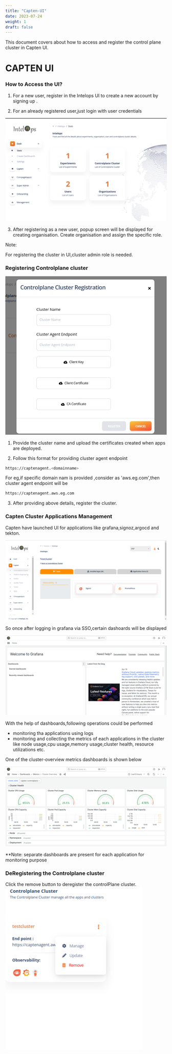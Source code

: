 ```yaml
---
title: "Capten-UI"
date: 2023-07-24
weight: 1
draft: false
---
```


This document covers about how to access and register the control plane cluster in Capten UI.

# CAPTEN UI

### How to Access the UI?

1. For a new user, register in the Intelops  UI to create a new account by signing up .

2. For an already registered user,just login with user credentials

![Inteloops-Login-UI](./itelops-login-ui.png)

3. After registering as a new user, popup screen will be displayed for creating organisation. Create organisation and assign the specific role.

Note:

For registering the cluster in UI,cluster admin role is needed.

### Registering Controlplane cluster

![Capten-cluster-Registration](./cluster-register.png)

1. Provide the cluster name and upload the certificates created when apps are deployed.

2. Follow this format for providing cluster agent endpoint

```bash
https://captenagent.<domainname>
```

For eg,if specific domain nam is provided ,consider as 'aws.eg.com',then cluster agent endpoint will be

```bash
https://captenagent.aws.eg.com
```

3. After providing above details, register the cluster.


### Capten Cluster Applications Management

Capten have launched UI for applications like grafana,signoz,argocd and tekton.

![Capten-Tools](./tools.png)


So once after logging in grafana via SSO,certain dashoards will be displayed

![Capten-GrafanaLandingPage](./grafanalanding.png)


With the help of dashboards,following operations could be performed
- monitoring tha applications using logs
- monitoring and collecting the metrics of each applications in the cluster like node usage,cpu usage,memory usage,cluster health, resource utilizations etc.

One of the cluster-overview metrics dashboards is shown below

![Capten-GrafanaDashboard](./grafanadashboard.png)



\*\*Note:
separate dashboards are present for each application for monitoring purpose


### DeRegistering the Controlplane cluster

Click the remove button to deregister the controlPlane cluster.
![DeRegistering-Control-Plane-Cluster](./deregister-modified.png)